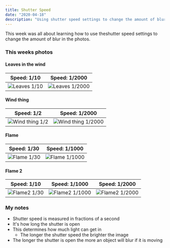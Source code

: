 ```yaml
---
title: Shutter Speed
date: "2020-04-18"
description: "Using shutter speed settings to change the amount of blur"
---
```


This week was all about learning how to use theshutter speed settings to change the amount of blur in the photos.

### This weeks photos

#### Leaves in the wind

| Speed: 1/10 | Speed: 1/2000 |
| ---- | ---- |
| ![Leaves 1/10](./images/10.JPG) | ![Leaves  1/2000](./images/2000.JPG) |

#### Wind thing

| Speed: 1/2 | Speed: 1/2000 |
| ---- | ----|
| ![Wind thing 1/2](./images/Wingthing2.JPG) | ![Wind thing 1/2000](./images/Windthing2000.JPG) |

#### Flame

| Speed: 1/30 | Speed: 1/1000 |
| ---- | ---- |
| ![Flame 1/30](./images/Flame30.JPG) | ![Flame 1/1000](./images/Flame1000.JPG) |

#### Flame 2
| Speed: 1/10 | Speed: 1/1000 | Speed: 1/2000 |
| ---- | ---- | ---- |
| ![Flame2 1/30](./images/2flame30.JPG) | ![Flame2 1/1000](./images/2flame1000.JPG) | ![Flame2 1/2000](./images/2flame2000.JPG) |



### My notes
  - Shutter speed is measured in fractions of a second
  - It's how long the shutter is open
  - This determines how much light can get in
    - The longer the shutter speed the brighter the image
  - The longer the shutter is open the more an object will blur if it is moving
